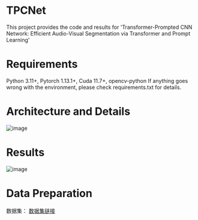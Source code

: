 # TPCNet
This project provides the code and results for 'Transformer-Prompted CNN Network: Efficient Audio-Visual Segmentation via Transformer and Prompt Learning'
# Requirements
Python 3.11+, Pytorch 1.13.1+, Cuda 11.7+, opencv-python If anything goes wrong with the environment, please check requirements.txt for details.
# Architecture and Details
![image](https://github.com/user-attachments/assets/1a732185-c4cd-4dde-93ce-fa2adf045a52)
# Results
![image](https://github.com/user-attachments/assets/ccf118d0-e5a4-4ebb-9f87-42c6d6979fa0)
# Data Preparation
数据集： [数据集链接](http://www.avlbench.opennlplab.cn/download)
